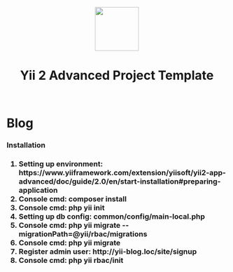 <p align="center">
    <a href="https://github.com/yiisoft" target="_blank">
        <img src="https://avatars0.githubusercontent.com/u/993323" height="100px">
    </a>
    <h1 align="center">Yii 2 Advanced Project Template</h1>
    <br>
</p>

<h1>Blog</h1>
<h3>Installation<h3>
<ol>
    <li>Setting up environment: https://www.yiiframework.com/extension/yiisoft/yii2-app-advanced/doc/guide/2.0/en/start-installation#preparing-application</li>
    <li>Console cmd: composer install</li>
    <li>Console cmd: php yii init</li>   
    <li>Setting up db config: common/config/main-local.php</li>
    <li>Console cmd: php yii migrate --migrationPath=@yii/rbac/migrations</li>  
    <li>Console cmd: php yii migrate</li> 
    <li>Register admin user: http://yii-blog.loc/site/signup</li> 
    <li>Console cmd: php yii rbac/init</li>
</ol>